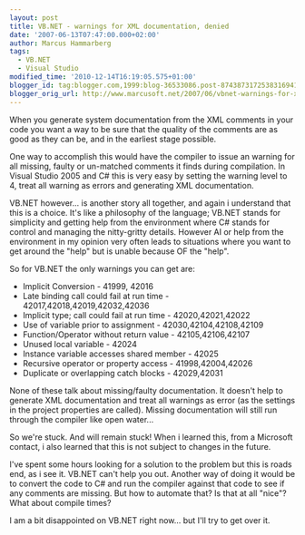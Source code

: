 ```yaml
---
layout: post
title: VB.NET - warnings for XML documentation, denied
date: '2007-06-13T07:47:00.000+02:00'
author: Marcus Hammarberg
tags:
  - VB.NET
  - Visual Studio
modified_time: '2010-12-14T16:19:05.575+01:00'
blogger_id: tag:blogger.com,1999:blog-36533086.post-8743873172538316941
blogger_orig_url: http://www.marcusoft.net/2007/06/vbnet-warnings-for-xml-documentation.html
---
```


When you generate system documentation from the XML comments in your
code you want a way to be sure that the quality of the comments are as
good as they can be, and in the earliest stage possible.

One way to accomplish this would have the compiler to issue an warning
for all missing, faulty or un-matched
comments it finds during compilation. In Visual Studio 2005 and C# this
is very easy by setting the warning level to 4, treat all warning as
errors and generating XML documentation.

VB.NET however... is another story all together, and again i understand
that this is a choice. It's like a philosophy of the language;
VB.NET stands for simplicity and getting help from the environment where
C# stands for control and managing the nitty-gritty details. However AI or
help from the environment in my opinion very often leads to
situations where you want to get around the "help" but is unable because
OF the "help".

So for VB.NET the only warnings you can get are:

-   Implicit Conversion - 41999, 42016
-   Late binding call could fail at run time -
    42017,42018,42019,42032,42036
-   Implicit type; call could fail at run time - 42020,42021,42022
-   Use of variable prior to assignment - 42030,42104,42108,42109
-   Function/Operator without return value - 42105,42106,42107
-   Unused local variable - 42024
-   Instance variable accesses shared member - 42025
-   Recursive operator or property access - 41998,42004,42026
-   Duplicate or overlapping catch blocks - 42029,42031

None of these talk about missing/faulty documentation. It doesn't
help to generate XML documentation and treat all
warnings as error (as the settings in the project properties are
called). Missing documentation will still run through the compiler like
open water...

So we're stuck. And will remain stuck! When i learned this, from a
Microsoft contact, i also learned that this is not subject to changes in
the future.

I've spent some hours looking for a solution to the problem but this is
roads end, as i see it. VB.NET can't help you out. Another way of doing
it would be to convert the code to C# and run the compiler against that
code to see if any comments are missing. But how to automate that? Is
that at all "nice"? What about compile times?

I am a bit disappointed on VB.NET right
now... but I'll try to get over it.
